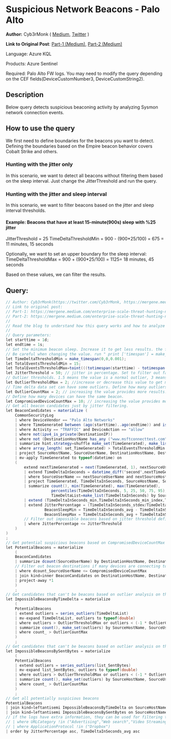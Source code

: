# Suspicious Network Beacons - Palo Alto
**Author:** Cyb3rMonk ( [Medium](https://mergene.medium.com), [Twitter](https://twitter.com/Cyb3rMonk) )

**Link to Original Post**: [Part-1 (Medium)](https://mergene.medium.com/enterprise-scale-threat-hunting-network-beacon-detection-with-unsupervised-machine-learning-and-277c4c30304f), 
[Part-2 (Medium)](https://mergene.medium.com/enterprise-scale-threat-hunting-network-beacon-detection-with-unsupervised-ml-and-kql-part-2-bff46cfc1e7e)

Language: Azure KQL

Products: Azure Sentinel

Required: Palo Alto FW logs. You may need to modify the query depending on the CEF fields(DeviceCustomNumber3, DeviceCustomString2).


## Description

Below query detects suspicious beaconing activity by analyzing Sysmon network connection events.

## How to use the query
We first need to define boundaries for the beacons you want to detect. Defining the boundaries based on the Empire beacon behavior covers Cobalt Strike and others.
### Hunting with the jitter only
In this scenario, we want to detect all beacons without filtering them based on the sleep interval. Just change the JitterThreshold and run the query.
### Hunting with the jitter and sleep interval
In this scenario, we want to filter beacons based on the jitter and sleep interval thresholds. 
#### Example: Beacons that have at least 15-minute(900s) sleep with %25 jitter
JitterThreshold = 25
TimeDeltaThresholdMin = 900 -  (900*25/100) = 675 = 11 minutes, 15 seconds

Optionally, we want to set an upper boundary for the sleep interval:
TimeDeltaThresholdMax = 900 + (900*25/100) = 1125= 18 minutes, 45 seconds

Based on these values, we can filter the results.

**Query:**
---

```C#
// Author: Cyb3rMonk(https://twitter.com/Cyb3rMonk, https://mergene.medium.com)
// Link to original post:
// Part-1: https://mergene.medium.com/enterprise-scale-threat-hunting-network-beacon-detection-with-unsupervised-machine-learning-and-277c4c30304f
// Part-2: https://mergene.medium.com/enterprise-scale-threat-hunting-network-beacon-detection-with-unsupervised-ml-and-kql-part-2-bff46cfc1e7e
//
// Read the blog to understand how this query works and how to analyze the results.
//
// Query parameters:
let starttime = 1d;
let endtime = 1s;
// Set the minimum beacon sleep. Increase it to get less results. the format is (hour,minute,second.milisecond).
// Be careful when changing the value. run " print ['timespan'] = make_timespan(0, x, y) " to verify you have the correct value set. 
let TimeDeltaThresholdMin = make_timespan(0,0,0.001); 
let TotalEventsThresholdMin = 15;
let TotalEventsThresholdMax=toint(((totimespan(starttime) - totimespan(endtime))/TimeDeltaThresholdMin));
let JitterThreshold = 50; // jitter in percentage. Set to filter out false positives: small threshold means tighter filtering/fewer results.
// Outlier thresholds. 1.5 means the value is a normal outlier, 3 means the value is far far out.
let OutlierThresholdMax = 2; //increase or decrease this value to get more or less results
// Time delta data set can have some outliers. Define how many outliers are acceptable for a beacon. Values between 1 to 3 should be fine.
let OutlierCountMax = 2; // increasing the value provides more results.
// Define how many devices can have the same beacon. 
let CompromisedDeviceCountMax = 10; // increasing the value provides more results. 
// Get all beacon candidates just by jitter filtering.
let BeaconCandidates = materialize (
    CommonSecurityLog
    | where DeviceVendor == "Palo Alto Networks"
    | where TimeGenerated between (ago(starttime)..ago(endtime)) and isnotempty(SourceUserName)
    | where Activity == "TRAFFIC" and DeviceAction == "allow"
    | where not(ipv4_is_private(DestinationIP))
    | where not (DestinationHostName has_any ("www.msftconnecttest.com","mp.microsoft.com")) // exclude known trusted destinations. 
    | summarize hint.strategy=shuffle make_set(TimeGenerated), make_list(SentBytes), make_list(ReceivedBytes), TotalDuration=sum(DeviceCustomNumber3) by  SourceHostName, SourceUserName, DestinationHostName, DestinationIP, DestinationPort, ApplicationProtocol, URLCategory=DeviceCustomString2
    | where array_length( set_TimeGenerated) > TotalEventsThresholdMin and array_length(set_TimeGenerated) < TotalEventsThresholdMax
    | project SourceHostName, SourceUserName, DestinationHostName, DestinationIP, DestinationPort, ApplicationProtocol, URLCategory, list_SentBytes, list_ReceivedBytes, TimeGenerated = array_sort_asc(set_TimeGenerated), TotalDuration
    | mv-apply TimeGenerated to typeof(datetime) on 
    (     
        extend nextTimeGenerated = next(TimeGenerated, 1), nextSourceUserName = next(SourceUserName, 1),nextSourceHostName = next(SourceHostName, 1) , nextDestinationHostCF = next(DestinationHostName, 1), nextDestinationIP = next(DestinationIP, 1)
        | extend TimeDeltaInSeconds = datetime_diff('second',nextTimeGenerated,TimeGenerated)
        | where SourceUserName == nextSourceUserName and nextSourceHostName == SourceHostName and nextDestinationHostCF == DestinationHostName and nextDestinationIP == DestinationIP
        | project TimeGenerated, TimeDeltaInSeconds, SourceHostName, SourceUserName, DestinationHostName, DestinationIP, DestinationPort
        | summarize count(), min(TimeGenerated), max(TimeGenerated),
                    percentiles(TimeDeltaInSeconds, 5, 25, 50, 75, 95), // percentiles analyzes the distribution of the values. Can be used for making a decision or FP tuning.
                    TimeDeltaList=make_list(TimeDeltaInSeconds) by SourceHostName, SourceUserName, DestinationHostName, DestinationIP, DestinationPort
        | extend (TimeDeltaInSeconds_min,TimeDeltaInSeconds_min_index,TimeDeltaInSeconds_max,TimeDeltaInSeconds_max_index,TimeDeltaInSeconds_avg,TimeDeltaInSeconds_stdev,TimeDeltaInSeconds_variance) = series_stats(TimeDeltaList)
        | extend JitterPercentage = (TimeDeltaInSeconds_stdev/TimeDeltaInSeconds_avg)*100,
                 BeaconSleepMin = TimeDeltaInSeconds_avg - TimeDeltaInSeconds_stdev,
                 BeaconSleepMax = TimeDeltaInSeconds_avg + TimeDeltaInSeconds_stdev
        // Filter out impossible beacons based on jitter threshold defined.
        | where JitterPercentage <= JitterThreshold
    )
)
;
// Get potential suspicious beacons based on CompromisedDeviceCountMax
let PotentialBeacons = materialize 
    (
    BeaconCandidates
    | summarize dcount(SourceUserName) by DestinationHostName, DestinationPort
    // Filter out beacon destinations if many devices are connecting to the same destination (like windows update)
    | where dcount_SourceUserName <= CompromisedDeviceCountMax
    | join kind=inner BeaconCandidates on DestinationHostName, DestinationPort
    | project-away *1
    )
    ;
// Get candidates that can't be beacons based on outlier analysis on the time delta
let ImpossibleBeaconsByTimeDelta = materialize 
    (
    PotentialBeacons
    | extend outliers = series_outliers(TimeDeltaList)
    | mv-expand TimeDeltaList, outliers to typeof(double)
    | where outliers > OutlierThresholdMax or outliers < (-1 * OutlierCountMax) // outlier can be negative or positive.
    | summarize count(), make_set(outliers) by SourceHostName, SourceUserName, DestinationHostName, DestinationIP, DestinationPort, ApplicationProtocol, URLCategory
    | where count_ > OutlierCountMax
    )
    ;
// Get candidates that can't be beacons based on outlier analysis on the sent bytes
let ImpossibleBeaconsBySentBytes = materialize 
    (
    PotentialBeacons
    | extend outliers = series_outliers(list_SentBytes)
    | mv-expand list_SentBytes, outliers to typeof(double)
    | where outliers > OutlierThresholdMax or outliers < (-1 * OutlierCountMax) // outlier can be negative or positive.
    | summarize count(), make_set(outliers) by SourceHostName, SourceUserName, DestinationHostName, DestinationIP, DestinationPort, ApplicationProtocol, URLCategory
    | where count_ > OutlierCountMax
    )
    ;
// Get all potentially suspicious beacons
PotentialBeacons
| join kind=leftantisemi ImpossibleBeaconsByTimeDelta on SourceHostName, SourceUserName, DestinationHostName, DestinationIP, DestinationPort, ApplicationProtocol, URLCategory
| join kind=leftantisemi ImpossibleBeaconsBySentBytes on SourceHostName, SourceUserName, DestinationHostName, DestinationIP, DestinationPort, ApplicationProtocol, URLCategory
// if the logs have extra information, they can be used for filtering the nonmalicious destinations
// | where URLCategory !in ("Advertising","Web search","Video Streaming")
// | where ApplicationProtocol !in ("Dropbox")
| order by JitterPercentage asc, TimeDeltaInSeconds_avg asc
```
